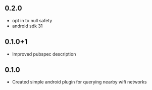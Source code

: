 ## 0.2.0

* opt in to null safety
* android sdk 31

## 0.1.0+1

* Improved pubspec description

## 0.1.0

* Created simple android plugin for querying nearby wifi networks
